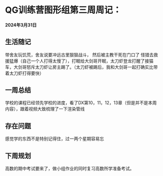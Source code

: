 # QG训练营图形组第三周周记：
#### 2024年3月31日

## 生活随记

带舍友玩饥荒，舍友说要冲远古里狠狠战斗， 然后被主教干死在门口了
怪猎去救援猛爆（自己一个人打得太慢了），打眠给大剑哥开眠，太刀虾登龙打醒了接猫车，大剑哥怒斥太刀虾让房主踢了。（太刀虾被踢后，我和大剑哥一起打确实比带着太刀虾打得要快）

## 一周总结

学校的课程已经领先学校的进度，看了DX第10，11，12，13章（但是并不是本周内容），跟着视频大致梳理了一下渲染管线

## 存在问题

感觉学的东西不是特别记得住，过一两个星期容易忘

## 下周规划

高数的期中考试要来了，做小组作业的同时复习高数所学准备考试。
